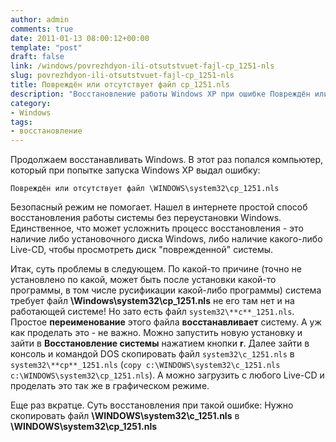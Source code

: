 ```yaml
---
author: admin
comments: true
date: 2011-01-13 08:00:12+00:00
template: "post"
draft: false
link: /windows/povrezhdyon-ili-otsutstvuet-fajl-cp_1251-nls
slug: povrezhdyon-ili-otsutstvuet-fajl-cp_1251-nls
title: Повреждён или отсутствует файл cp_1251.nls
description: "Восстановление работы Windows XP при ошибке Повреждён или отсутствует файл cp_1251.nls"
category:
- Windows
tags:
- восстановление
---
```


Продолжаем восстанавливать Windows.
В этот раз попался компьютер, который при попытке запуска Windows XP выдал ошибку:
```
Повреждён или отсутствует файл \WINDOWS\system32\cp_1251.nls
```
Безопасный режим не помогает. Нашел в интернете простой способ восстановления работы системы без переустановки Windows. Единственное, что может усложнить процесс восстановления - это наличие либо установочного диска Windows, либо наличие какого-либо Live-CD, чтобы просмотреть диск "поврежденной" системы. 

Итак, суть проблемы в следующем. По какой-то причине (точно не установлено по какой, может быть после установки какой-то программы, в том числе русификации какой-либо программы) система требует файл **\Windows\system32\cp_1251.nls** не его там нет и на работающей системе! Но зато есть файл `system32\**c**_1251.nls`. Простое **переименование** этого файла **восстанавливает** систему. А уж как проделать это - не важно. Можно запустить новую установку и зайти в **Восстановление системы** нажатием кнопки **r**. Далее зайти в консоль и командой DOS скопировать файл `system32\c_1251.nls` в `system32\**cp**_1251.nls` (`copy c:\WINDOWS\system32\c_1251.nls c:\WINDOWS\system32\cp_1251.nls`). А можно загрузить с любого Live-CD и проделать это так же в графическом режиме. 

Еще раз вкратце. Суть восстановления при такой ошибке:
Нужно скопировать файл **\WINDOWS\system32\c_1251.nls** в **\WINDOWS\system32\cp_1251.nls**

